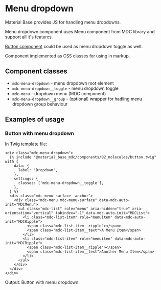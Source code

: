 Menu dropdown
=============

Material Base provides JS for handling menu dropdowns.

Menu dropdown component uses Menu component from MDC library and support all it's features.

[Button component](/components/button.md) could be used as menu dropdown toggle as well.

Component implemented as CSS classes for using in markup.

Component classes
-----------------

* `mdc-menu-dropdown` - menu dropdown root element
* `mdc-menu-dropdown__toggle` - menu dropdown toggle
* `mdc-menu` - dropdown menu (MDC component)
* `mdc-menu-dropdown__group` - (optional) wrapper for hadling menu dropdown group behaviour

Examples of usage
-----------------

### Button with menu dropdown 

In Twig template file:

~~~
<div class="mdc-menu-dropdown">
  {% include "@material_base_mdc/components/02_molecules/button.twig" with {
    data: {
      label: 'Dropdown',
    },
    settings: {
      classes: ['mdc-menu-dropdown__toggle'],
    },
  } %}
  <div class="mdc-menu-surface--anchor">
    <div class="mdc-menu mdc-menu-surface" data-mdc-auto-init="MDCMenu">
      <ul class="mdc-list" role="menu" aria-hidden="true" aria-orientation="vertical" tabindex="-1" data-mdc-auto-init="MDCList">
        <li class="mdc-list-item" role="menuitem" data-mdc-auto-init="MDCRipple">
          <span class="mdc-list-item__ripple"></span>
          <span class="mdc-list-item__text">A Menu Item</span>
        </li>
        <li class="mdc-list-item" role="menuitem" data-mdc-auto-init="MDCRipple">
          <span class="mdc-list-item__ripple"></span>
          <span class="mdc-list-item__text">Another Menu Item</span>
        </li>
      </ul>
    </div>
  </div>
</div>
~~~

Output: Button with menu dropdown.
